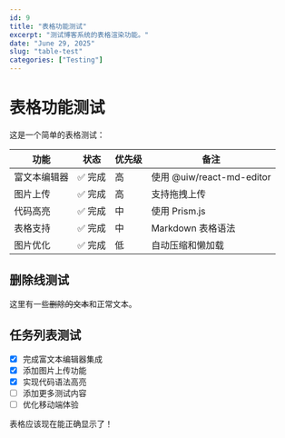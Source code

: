 ```yaml
---
id: 9
title: "表格功能测试"
excerpt: "测试博客系统的表格渲染功能。"
date: "June 29, 2025"
slug: "table-test"
categories: ["Testing"]
---
```


# 表格功能测试

这是一个简单的表格测试：

| 功能 | 状态 | 优先级 | 备注 |
|------|------|--------|------|
| 富文本编辑器 | ✅ 完成 | 高 | 使用 @uiw/react-md-editor |
| 图片上传 | ✅ 完成 | 高 | 支持拖拽上传 |
| 代码高亮 | ✅ 完成 | 中 | 使用 Prism.js |
| 表格支持 | ✅ 完成 | 中 | Markdown 表格语法 |
| 图片优化 | ✅ 完成 | 低 | 自动压缩和懒加载 |

## 删除线测试

这里有一些~~删除的文本~~和正常文本。

## 任务列表测试

- [x] 完成富文本编辑器集成
- [x] 添加图片上传功能
- [x] 实现代码语法高亮
- [ ] 添加更多测试内容
- [ ] 优化移动端体验

表格应该现在能正确显示了！
